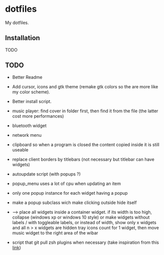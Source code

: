 # dotfiles

My dotfiles.

## Installation

TODO 

## TODO

- Better Readme
- Add cursor, icons and gtk theme (remake gtk colors so the are more like my color scheme).
- Better install script.

- music player: find cover in folder first, then find it from the file (the latter cost more performances)

- bluetooth widget

- network menu

- clipboard so when a program is closed the content copied inside it is still useable

- replace client borders by titlebars (not necessary but titlebar can have widgets)

- autoupdate script (with popups ?)

- popup_menu uses a lot of cpu when updating an item

- only one popup instance for each widget having a popup

- make a popup subclass wich make clicking outside hide itself

- --> place all widgets inside a container widget. if its width is too high, collapse (windows xp or windows 10 style) or make widgets without labels / with toggleable labels, or instead of width, show only x widgets and all n > x widgets are hidden tray icons count for 1 widget, then move music widget to the right area of the wibar

- script that git pull zsh plugins when necessary (take inspiration from this [link](https://github.com/TamCore/autoupdate-oh-my-zsh-plugins/blob/master/autoupdate.plugin.zsh))
